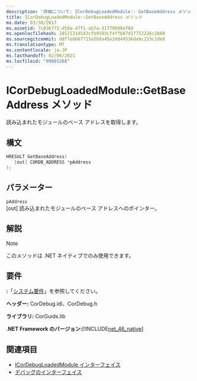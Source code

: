 ```yaml
---
description: '詳細について: ICorDebugLoadedModule:: GetBaseAddress メソッド'
title: ICorDebugLoadedModule::GetBaseAddress メソッド
ms.date: 03/30/2017
ms.assetid: 7c036772-d58a-47f1-a5fa-31779898ef0d
ms.openlocfilehash: 2852131d543cfb9593cf4ff607d1f752226c2880
ms.sourcegitcommit: ddf7edb67715a5b9a45e3dd44536dabc153c1de0
ms.translationtype: MT
ms.contentlocale: ja-JP
ms.lasthandoff: 02/06/2021
ms.locfileid: "99801268"
---
```

# <a name="icordebugloadedmodulegetbaseaddress-method"></a>ICorDebugLoadedModule::GetBaseAddress メソッド

読み込まれたモジュールのベース アドレスを取得します。  
  
## <a name="syntax"></a>構文  
  
```cpp  
HRESULT GetBaseAddress(  
   [out] CORDB_ADDRESS *pAddress  
);  
```  
  
## <a name="parameters"></a>パラメーター  

 `pAddress`  
 [out] 読み込まれたモジュールのベース アドレスへのポインター。  
  
## <a name="remarks"></a>解説  
  
> [!NOTE]
> このメソッドは .NET ネイティブでのみ使用できます。  
  
## <a name="requirements"></a>要件  

 **:**「[システム要件](../../get-started/system-requirements.md)」を参照してください。  
  
 **ヘッダー:** CorDebug.idl、CorDebug.h  
  
 **ライブラリ:** CorGuids.lib  
  
 **.NET Framework のバージョン:**[!INCLUDE[net_46_native](../../../../includes/net-46-native-md.md)]  
  
## <a name="see-also"></a>関連項目

- [ICorDebugLoadedModule インターフェイス](icordebugloadedmodule-interface.md)
- [デバッグのインターフェイス](debugging-interfaces.md)
